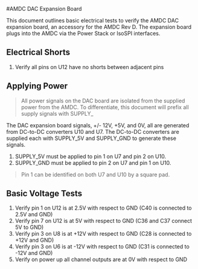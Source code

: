 #AMDC DAC Expansion Board

This document outlines basic electrical tests to verify the AMDC DAC expansion board, an accessory for the AMDC Rev D. The expansion board plugs into the AMDC via the Power Stack or IsoSPI interfaces. 

## Electrical Shorts
1. Verify all pins on U12 have no shorts between adjacent pins

## Applying Power
>All power signals on the DAC board are isolated from the supplied power from the AMDC. To differentiate, this document will prefix all supply signals with SUPPLY_

The DAC expansion board signals, +/- 12V, +5V, and 0V, all are generated from DC-to-DC converters U10 and U7. The DC-to-DC converters are supplied each with SUPPLY_5V and SUPPLY_GND to generate these signals. 
1. SUPPLY_5V must be applied to pin 1 on U7 and pin 2 on U10. 
2. SUPPLY_GND must be applied to pin 2 on U7 and pin 1 on U10.

>Pin 1 can be identified on both U7 and U10 by a square pad.

## Basic Voltage Tests
 1. Verify pin 1 on U12 is at 2.5V with respect to GND (C40 is connected to 2.5V and GND)
 2. Verify pin 7 on U12 is at 5V with respect to GND (C36 and C37 connect 5V to GND)
 3. Verify pin 3 on U8 is at +12V with respect to GND (C28 is connected to +12V and GND)
 4. Verify pin 3 on U6 is at -12V with respect to GND (C31 is connected to -12V and GND)
 5. Verify on power up all channel outputs are at 0V with respect to GND
